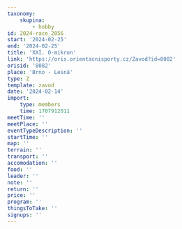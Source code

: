 ```yaml
---
taxonomy:
    skupina:
        - hobby
id: 2024-race_2056
start: '2024-02-25'
end: '2024-02-25'
title: 'XXI. O-mikron'
link: 'https://oris.orientacnisporty.cz/Zavod?id=8082'
orisid: '8082'
place: 'Brno - Lesná'
type: Z
template: zavod
date: '2024-02-14'
import:
    type: members
    time: 1707912011
meetTime: ''
meetPlace: ''
eventTypeDescription: ''
startTime: ''
map: ''
terrain: ''
transport: ''
accomodation: ''
food: ''
leader: ''
note: ''
return: ''
price: ''
program: ''
thingsToTake: ''
signups: ''
---
```


